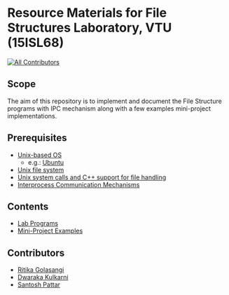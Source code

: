 # Resource Materials for File Structures Laboratory, VTU (15ISL68)

[![All Contributors](https://img.shields.io/badge/all_contributors-3-orange.svg?style=flat-square)](#contributors)


## Scope

The aim of this repository is to implement and document the File Structure programs with IPC mechanism along with a few examples mini-project implementations.

## Prerequisites

* [Unix-based OS](resources/UNIXphilosophy.pdf) 
    - e.g.: [Ubuntu](<https://www.ubuntu.com/>)
* [Unix file system](https://en.wikipedia.org/wiki/Unix_filesystem)
* [Unix system calls and C++ support for file handling]()
* [Interprocess Communication Mechanisms](https://www.tldp.org/LDP/tlk/ipc/ipc.html)

## Contents

* [Lab Programs](lab-programs/programs.md)
* [Mini-Project Examples](mini-project/project.md)

## Contributors

* [Ritika Golasangi](https://in.linkedin.com/in/ritika-golasangi-91159113a)
* [Dwaraka Kulkarni](https://in.linkedin.com/in/dwaraka-kulkarni)
* [Santosh Pattar](https://scholar.google.com/citations?user=DTqvAtQAAAAJ&hl=en)
